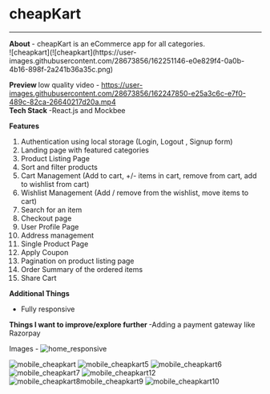 <h1> cheapKart </h1>
<hr/>
<b> About </b>
- cheapKart is an eCommerce app for all categories.
<br/>
![cheapkart](![cheapkart](https://user-images.githubusercontent.com/28673856/162251146-e0e829f4-0a0b-4b16-898f-2a241b36a35c.png)

<b> Preview </b>
low quality video -
https://user-images.githubusercontent.com/28673856/162247850-e25a3c6c-e7f0-489c-82ca-26640217d20a.mp4
<br/>
<b> Tech Stack </b>
-React.js and Mockbee 

<b> Features </b>

1. Authentication using local storage  (Login, Logout , Signup form) 
2. Landing page with featured categories
3. Product Listing Page
4. Sort and filter products
5. Cart Management (Add to cart, +/- items in cart, remove from cart, add to wishlist from cart)
6. Wishlist Management (Add / remove from the wishlist, move items to cart)
7. Search for an item 
8. Checkout page 
9. User Profile Page
10. Address management
11. Single Product Page
12. Apply Coupon
13. Pagination on product listing page
14. Order Summary of the ordered items
15. Share Cart 

<b> Additional Things </b>
- Fully responsive

<b> Things I want to improve/explore further </b>
-Adding a payment gateway like Razorpay

Images -
![home_responsive](https://user-images.githubusercontent.com/28673856/162248626-655d2e5c-21c1-4a04-bc82-c8bd497cb344.png)

![mobile_cheapkart](https://user-images.githubusercontent.com/28673856/162250601-9c99950c-e6c0-4990-9833-0d9a69a36288.png)
![mobile_cheapkart5](https://user-images.githubusercontent.com/28673856/162250646-ee6f5e6b-007f-4060-8cd6-15d2cf378d6e.png)
![mobile_cheapkart6](https://user-images.githubusercontent.com/28673856/162250673-3002b7c0-122d-4aef-9d0d-8e0763384533.png)
![mobile_cheapkart7](https://user-images.githubusercontent.com/28673856/162250688-781f1754-10fd-4a8f-b790-a3373319e0a6.png)
![mobile_cheapkart12](https://user-images.githubusercontent.com/28673856/162250761-c9c0597e-4f36-4c05-946a-ffa332c2fe0c.png)
![mobile_cheapkart8![mobile_cheapkart9](https://user-images.githubusercontent.com/28673856/162250718-d6563073-a8a7-44e9-aabb-2f626e7ea997.png)
](https://user-images.githubusercontent.com/28673856/162250698-1e78c08c-07de-4b50-bea7-8684d9d90bb4.png)
![mobile_cheapkart10](https://user-images.githubusercontent.com/28673856/162250742-e35c3a0a-5208-44a0-8af8-24d971bfee61.png)
